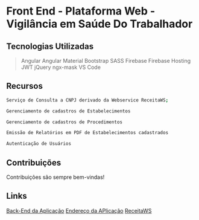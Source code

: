# Front End - Plataforma Web - Vigilância em Saúde Do Trabalhador

## Tecnologias Utilizadas

> Angular
> Angular Material
> Bootstrap
> SASS
> Firebase
> Firebase Hosting
> JWT
> jQuery
> ngx-mask
> VS Code

## Recursos

```sh
Serviço de Consulta a CNPJ derivado da Webservice ReceitaWS;
```

```sh
Gerenciamento de cadastros de Estabelecimentos
```

```sh
Gerenciamento de cadastros de Procedimentos
```

```sh
Emissão de Relatórios em PDF de Estabelecimentos cadastrados
```

```sh
Autenticação de Usuários
```

## Contribuições

Contribuições são sempre bem-vindas!

## Links

[Back-End da Aplicação](https://github.com/kleitonkltn/std_sys)
[Endereço da APlicação](https://visatcoxim.web.app/)
[ReceitaWS](https://www.receitaws.com.br)
